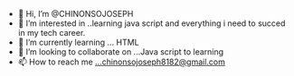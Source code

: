 - 👋 Hi, I’m @CHINONSOJOSEPH
- 👀 I’m interested in ..learning java script and everything i need to succed in my tech career.
- 🌱 I’m currently learning ... HTML
- 💞️ I’m looking to collaborate on ...Java script to learning
- 📫 How to reach me ...chinonsojoseph8182@gmail.com

<!---
CHINONSOJOSEPH/CHINONSOJOSEPH is a ✨ special ✨ repository because its `README.md` (this file) appears on your GitHub profile.
You can click the Preview link to take a look at your changes.
--->
